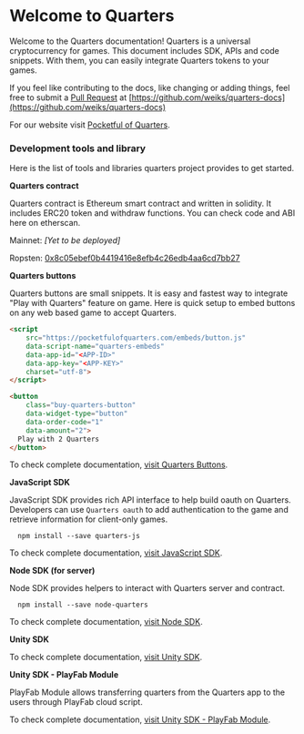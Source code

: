 # Welcome to Quarters

Welcome to the Quarters documentation! Quarters is a universal cryptocurrency
for games. This document includes SDK, APIs and code snippets. With them, you
can easily integrate Quarters tokens to your games.

If you feel like contributing to the docs, like changing or adding things, feel
free to submit a [Pull Request](https://github.com/weiks/quarters-docs/pulls) at
[https://github.com/weiks/quarters-docs](https://github.com/weiks/quarters-docs)

For our website visit
[Pocketful of Quarters](https://pocketfulofquarters.com).

### Development tools and library

Here is the list of tools and libraries quarters project provides to get
started.

**Quarters contract**

Quarters contract is Ethereum smart contract and written in solidity. It
includes ERC20 token and withdraw functions. You can check code and ABI here on
etherscan.

Mainnet: _[Yet to be deployed]_

Ropsten:
[0x8c05ebef0b4419416e8efb4c26edb4aa6cd7bb27](https://ropsten.etherscan.io/address/0x8c05ebef0b4419416e8efb4c26edb4aa6cd7bb27#code)

**Quarters buttons**

Quarters buttons are small snippets. It is easy and fastest way to integrate
"Play with Quarters" feature on game. Here is quick setup to embed buttons on
any web based game to accept Quarters.

```html
<script
    src="https://pocketfulofquarters.com/embeds/button.js"
    data-script-name="quarters-embeds"
    data-app-id="<APP-ID>"
    data-app-key="<APP-KEY>"
    charset="utf-8">
</script>

<button
    class="buy-quarters-button"
    data-widget-type="button"
    data-order-code="1"
    data-amount="2">
  Play with 2 Quarters
</button>
```

To check complete documentation, [visit Quarters Buttons](quarters-buttons.md).

**JavaScript SDK**

JavaScript SDK provides rich API interface to help build oauth on Quarters.
Developers can use `Quarters oauth` to add authentication to the game and
retrieve information for client-only games.

```shell
  npm install --save quarters-js
```

To check complete documentation, [visit JavaScript SDK](sdk/js.md).

**Node SDK (for server)**

Node SDK provides helpers to interact with Quarters server and contract.

```shell
  npm install --save node-quarters
```

To check complete documentation, [visit Node SDK](sdk/node.md).

**Unity SDK**

To check complete documentation, [visit Unity SDK](sdk/unity.md).

**Unity SDK - PlayFab Module**

PlayFab Module allows transferring quarters from the Quarters app to the users through PlayFab cloud script.

To check complete documentation, [visit Unity SDK - PlayFab Module](sdk/unity-playfab.md).
